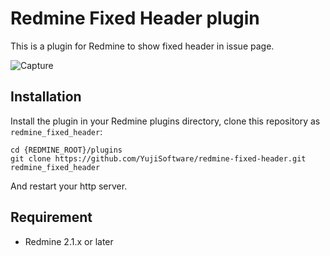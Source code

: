 Redmine Fixed Header plugin
====================

This is a plugin for Redmine to show fixed header in issue page.

![Capture](http://hp.vector.co.jp/authors/VA049605/etc/redmine-fixed-header.png) 

Installation
--------------------

Install the plugin in your Redmine plugins directory, clone this repository as `redmine_fixed_header`:

    cd {REDMINE_ROOT}/plugins
    git clone https://github.com/YujiSoftware/redmine-fixed-header.git redmine_fixed_header

And restart your http server.

Requirement
--------------------

* Redmine 2.1.x or later
